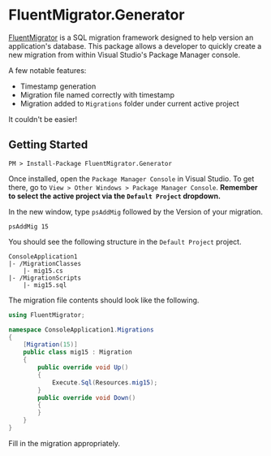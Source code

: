 # FluentMigrator.Generator

[FluentMigrator](https://github.com/schambers/fluentmigrator) is a SQL migration framework designed to help version an application's database. This package allows a developer to quickly create a new migration from within Visual Studio's Package Manager console. 

A few notable features:

- Timestamp generation
- Migration file named correctly with timestamp
- Migration added to `Migrations` folder under current active project

It couldn't be easier!

## Getting Started

```console
PM > Install-Package FluentMigrator.Generator
```

Once installed, open the `Package Manager Console` in Visual Studio. To get there, go to `View > Other Windows > Package Manager Console`. **Remember to select the active project via the `Default Project` dropdown.**

In the new window, type `psAddMig` followed by the Version of your migration.

```console
psAddMig 15
```

You should see the following structure in the `Default Project` project.

```
ConsoleApplication1
|- /MigrationClasses
    |- mig15.cs
|- /MigrationScripts
    |- mig15.sql
```

The migration file contents should look like the following.

```csharp
using FluentMigrator;

namespace ConsoleApplication1.Migrations
{
    [Migration(15)]
    public class mig15 : Migration
    {
        public override void Up()
        {
			Execute.Sql(Resources.mig15);
        }
        public override void Down()
        {
        }
    }
}
```

Fill in the migration appropriately.
